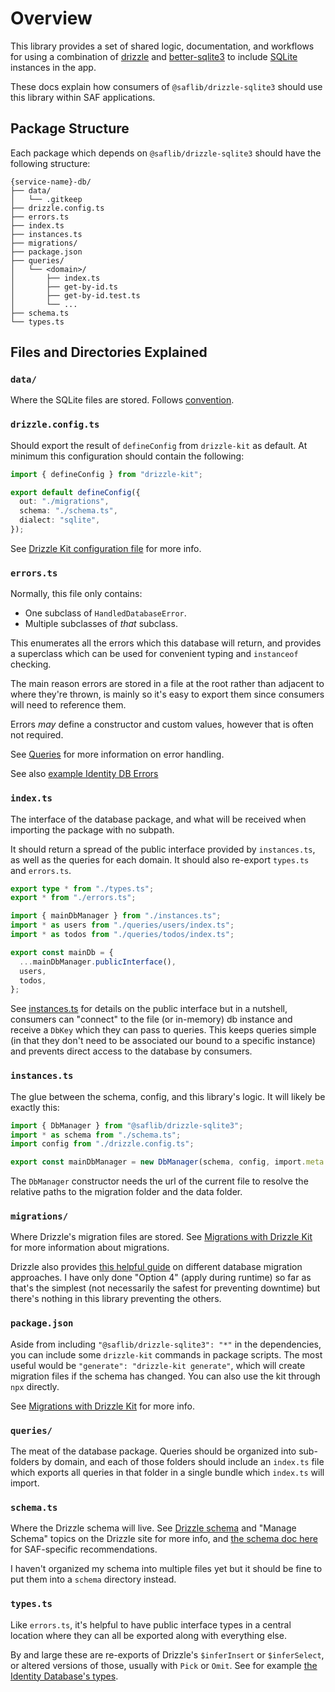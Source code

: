 # Overview

This library provides a set of shared logic, documentation, and workflows for using a combination of [drizzle](https://orm.drizzle.team/) and [better-sqlite3](https://www.npmjs.com/package/better-sqlite3) to include [SQLite](https://sqlite.org/index.html) instances in the app.

These docs explain how consumers of `@saflib/drizzle-sqlite3` should use this library within SAF applications.

## Package Structure

Each package which depends on `@saflib/drizzle-sqlite3` should have the following structure:

```
{service-name}-db/
├── data/
│   └── .gitkeep
├── drizzle.config.ts
├── errors.ts
├── index.ts
├── instances.ts
├── migrations/
├── package.json
├── queries/
│   └── <domain>/
│       ├── index.ts
│       ├── get-by-id.ts
│       ├── get-by-id.test.ts
│       └── ...
├── schema.ts
└── types.ts
```

## Files and Directories Explained

### `data/`

Where the SQLite files are stored. Follows [convention](../../conventions.md#container-volumes).

### `drizzle.config.ts`

Should export the result of `defineConfig` from `drizzle-kit` as default. At minimum this configuration should contain the following:

```typescript
import { defineConfig } from "drizzle-kit";

export default defineConfig({
  out: "./migrations",
  schema: "./schema.ts",
  dialect: "sqlite",
});
```

See [Drizzle Kit configuration file](https://orm.drizzle.team/docs/drizzle-config-file) for more info.

### `errors.ts`

Normally, this file only contains:

- One subclass of `HandledDatabaseError`.
- Multiple subclasses of _that_ subclass.

This enumerates all the errors which this database will return, and provides a superclass which can be used for convenient typing and `instanceof` checking.

The main reason errors are stored in a file at the root rather than adjacent to where they're thrown, is mainly so it's easy to export them since consumers will need to reference them.

Errors _may_ define a constructor and custom values, however that is often not required.

See [Queries](./03-queries.md) for more information on error handling.

See also [example Identity DB Errors](https://github.com/sderickson/saflib/blob/f1864114bbd38b20996ea0dfe486767dff42d3b2/identity/identity-db/errors.ts)

### `index.ts`

The interface of the database package, and what will be received when importing the package with no subpath.

It should return a spread of the public interface provided by `instances.ts`, as well as the queries for each domain. It should also re-export `types.ts` and `errors.ts`.

```typescript
export type * from "./types.ts";
export * from "./errors.ts";

import { mainDbManager } from "./instances.ts";
import * as users from "./queries/users/index.ts";
import * as todos from "./queries/todos/index.ts";

export const mainDb = {
  ...mainDbManager.publicInterface(),
  users,
  todos,
};
```

See [instances.ts](https://github.com/sderickson/saflib/blob/main/drizzle-sqlite3/instances.ts) for details on the public interface but in a nutshell, consumers can "connect" to the file (or in-memory) db instance and receive a `DbKey` which they can pass to queries. This keeps queries simple (in that they don't need to be associated our bound to a specific instance) and prevents direct access to the database by consumers.

### `instances.ts`

The glue between the schema, config, and this library's logic. It will likely be exactly this:

```typescript
import { DbManager } from "@saflib/drizzle-sqlite3";
import * as schema from "./schema.ts";
import config from "./drizzle.config.ts";

export const mainDbManager = new DbManager(schema, config, import.meta.url);
```

The `DbManager` constructor needs the url of the current file to resolve the relative paths to the migration folder and the data folder.

### `migrations/`

Where Drizzle's migration files are stored. See [Migrations with Drizzle Kit](https://orm.drizzle.team/docs/kit-overview) for more information about migrations.

Drizzle also provides [this helpful guide](https://orm.drizzle.team/docs/migrations) on different database migration approaches. I have only done "Option 4" (apply during runtime) so far as that's the simplest (not necessarily the safest for preventing downtime) but there's nothing in this library preventing the others.

### `package.json`

Aside from including `"@saflib/drizzle-sqlite3": "*"` in the dependencies, you can include some `drizzle-kit` commands in package scripts. The most useful would be `"generate": "drizzle-kit generate"`, which will create migration files if the schema has changed. You can also use the kit through `npx` directly.

See [Migrations with Drizzle Kit](https://orm.drizzle.team/docs/kit-overview) for more info.

### `queries/`

The meat of the database package. Queries should be organized into sub-folders by domain, and each of those folders should include an `index.ts` file which exports all queries in that folder in a single bundle which `index.ts` will import.

### `schema.ts`

Where the Drizzle schema will live. See [Drizzle schema](https://orm.drizzle.team/docs/sql-schema-declaration) and "Manage Schema" topics on the Drizzle site for more info, and [the schema doc here](./02-schema.md) for SAF-specific recommendations.

I haven't organized my schema into multiple files yet but it should be fine to put them into a `schema` directory instead.

### `types.ts`

Like `errors.ts`, it's helpful to have public interface types in a central location where they can all be exported along with everything else.

By and large these are re-exports of Drizzle's `$inferInsert` or `$inferSelect`, or altered versions of those, usually with `Pick` or `Omit`. See for example [the Identity Database's types](https://github.com/sderickson/saflib/blob/e75a8597ae497ea8d422dab1a1e96f41792b85ba/identity/identity-db/types.ts).
